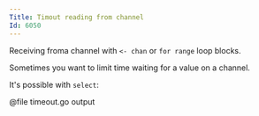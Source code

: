 ```yaml
---
Title: Timout reading from channel
Id: 6050
---
```

Receiving froma channel with `<- chan` or `for range` loop blocks.

Sometimes you want to limit time waiting for a value on a channel.

It's possible with `select`:

@file timeout.go output
